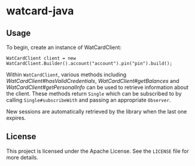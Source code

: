 # watcard-java

## Usage
To begin, create an instance of WatCardClient:

```
WatCardClient client = new WatCardClient.Builder().account("account").pin("pin").build();
```

Within `WatCardClient`, various methods including _WatCardClient#hasValidCredentials_, _WatCardClient#getBalances_ and 
_WatCardClient#getPersonalInfo_ can be used to retrieve information about the client. These methods return `Single` 
which can be subscribed to by calling `Single#subscribeWith` and passing an appropriate `Observer`.

New sessions are automatically retrieved by the library when the last one expires.

## License
This project is licensed under the Apache License. See the `LICENSE` file for more details.